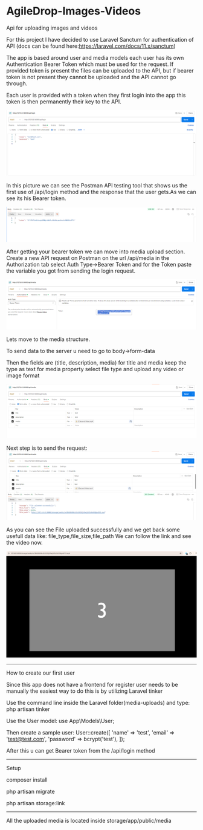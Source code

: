 # AgileDrop-Images-Videos
Api for uploading images and videos

For this project I have decided to use Laravel Sanctum for authentication of API (docs can be found here:https://laravel.com/docs/11.x/sanctum)

The app is based around user and media models each user has its own Authentication Bearer Token which must be used for the request. If provided token is present the files can be uploaded to the API, but if bearer token is not present they cannot be uploaded and the API cannot go through.

Each user is provided with a token when they first login into the app this token is then permanently their key to the API. 

![alt text](image.png)

In this picture we can see the Postman API testing tool that shows us the first use of /api/login method and the response that the user gets.As we can see its his Bearer token.

![alt text](image-1.png)

After getting your bearer token we can move into media upload section.
Create a new API request on Postman on the url /api/media in the Authorization tab select Auth Type->Bearer Token and for the Token paste the variable you got from sending the login request.

![alt text](image-2.png)

Lets move to the media structure.

To send data to the server u need to go to body->form-data

Then the fields are (title, description, media) for title and media keep the type as text for media property select file type and upload any video or image format

![alt text](image-3.png)

Next step is to send the request:
![alt text](image-4.png)

As you can see the File uploaded successfully and we get back some usefull data like: file_type,file_size,file_path
We can follow the link and see the video now.

![alt text](image-5.png)


----------------------------------------------------
How to create our first user

Since this app does not have a frontend for register user needs to be manually the easiest way to do this is by utilizing Laravel tinker

Use the command line inside the Laravel folder(media-uploads) and type: php artisan tinker

Use the User model: use App\Models\User;

Then create a sample user:
User::create([
    'name' => 'test',
    'email' => 'test@test.com',
    'password' => bcrypt('test'),
]);

After this u can get Bearer token from the /api/login method

---------------------------------------------------
Setup

composer install

php artisan migrate

php artisan storage:link

---------------------------------------------------

All the uploaded media is located inside storage/app/public/media
